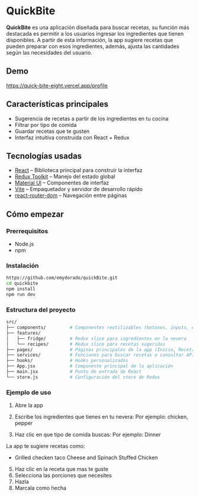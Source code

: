 # QuickBite
**QuickBite** es una aplicación diseñada para buscar recetas, su función más destacada es permitir a los usuarios ingresar los ingredientes que tienen disponibles. A partir de esta información, la app sugiere recetas que pueden preparar con esos ingredientes, además, ajusta las cantidades según las necesidades del usuario.

## Demo

https://quick-bite-eight.vercel.app/profile

## Características principales

- Sugerencia de recetas a partir de los ingredientes en tu cocina
- Filtrar por tipo de comida
- Guardar recetas que te gusten
- Interfaz intuitiva construida con React + Redux

## Tecnologías usadas

- [React](https://reactjs.org/) – Biblioteca principal para construir la interfaz
- [Redux Toolkit](https://redux-toolkit.js.org/) – Manejo del estado global
- [Material UI](https://mui.com/) – Componentes de interfaz
- [Vite](https://vitejs.dev/) – Empaquetador y servidor de desarrollo rápido
- [react-router-dom](https://reactrouter.com/) – Navegación entre páginas


##  Cómo empezar

### Prerrequisitos

- Node.js
- npm

### Instalación

```bash
https://github.com/emydorado/quickBite.git
cd quickbite
npm install
npm run dev
```

### Estructura del proyecto

```bash
src/
├── components/         # Componentes reutilizables (botones, inputs, etc.)
├── features/
│   ├── fridge/         # Redux slice para ingredientes en la nevera
│   └── recipes/        # Redux slice para recetas sugeridas
├── pages/              # Páginas principales de la app (Inicio, Recetas, etc.)
├── services/           # Funciones para buscar recetas o consultar APIs
├── hooks/              # Hooks personalizados
├── App.jsx             # Componente principal de la aplicación
├── main.jsx            # Punto de entrada de React
└── store.js            # Configuración del store de Redux
```
### Ejemplo de uso

1. Abre la app

2. Escribe los ingredientes que tienes en tu nevera:
   Por ejemplo: chicken, pepper

4. Haz clic en que tipo de comida buscas:
   Por ejemplo: Dinner

La app te sugiere recetas como:
- Grilled checken taco
Cheese and Spinach Stuffed Chicken

5. Haz clic en la receta que mas te guste
6. Selecciona las porciones que necesites
7. Hazla
8. Marcala como hecha
